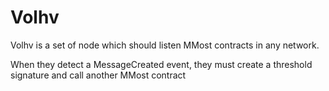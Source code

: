 # Volhv

Volhv is a set of node which should listen MMost contracts in any network.

When they detect a MessageCreated event, they must create a threshold signature and call another MMost contract

